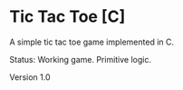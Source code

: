 <h1>
Tic Tac Toe [C]
</h1>
<p>
A simple tic tac toe game implemented in C.
</p>
<p>
Status: Working game. Primitive logic.  

Version 1.0
</p>
